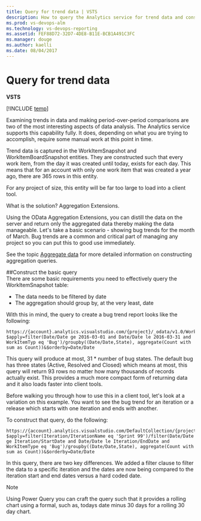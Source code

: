 ```yaml
---
title: Query for trend data | VSTS  
description: How to query the Analytics service for trend data and consume it in a client tool when working from Visual Studio Team Services (VSTS) 
ms.prod: vs-devops-alm
ms.technology: vs-devops-reporting
ms.assetid: FEF88D72-32D7-4DE8-B11E-BCB1A491C3FC
ms.manager: douge
ms.author: kaelli
ms.date: 08/04/2017
---
```


# Query for trend data

**VSTS**  

[!INCLUDE [temp](../_shared/analytics-preview.md)]

Examining trends in data and making period-over-period comparisons are two of the most interesting aspects of data analysis. The Analytics service supports this capability fully. It does, depending on what you are trying to accomplish, require some manual work at this point in time.

Trend data is captured in the WorkItemSnapshot and WorkItemBoardSnapshot entities. They are constructed such that every work item, from the day it was created until today, exists for each day. This means that for an account with only one work item that was created a year ago, there are 365 rows in this entity.  

For any project of size, this entity will be far too large to load into a client tool.  

What is the solution? Aggregation Extensions. 

Using the OData Aggregation Extensions, you can distill the data 
on the server and return only the aggregated data thereby making the data manageable. Let's
take a basic scenario - showing bug trends for the month of March. Bug trends are a common and critical part of managing any project so you can put this to good use immediately.

See the topic [Aggregate data](aggregated-data-analytics.md) for more detailed information on
constructing aggregation queries.

##Construct the basic query    
There are some basic requirements you need to effectively query the WorkItemSnapshot table:  
* The data needs to be filtered by date  
* The aggregation should group by, at the very least, date  

With this in mind, the query to create a bug trend report looks like the following: 

```
https://{account}.analytics.visualstudio.com/{project}/_odata/v1.0/WorkItemSnapshot?$apply=filter(Date/Date ge 2016-03-01 and Date/Date le 2016-03-31 and WorkItemTyp eq 'Bug')/groupby((Date/Date,State), aggregate(Count with sum as Count))&$orderby=Date/Date
```

This query will produce at most, 31 * number of bug states. The default bug has three states 
(Active, Resolved and Closed) which means at most, this query will return 93 rows no matter 
how many thousands of records actually exist. This provides a much more compact form of returning data and it also loads faster into client tools.  

Before walking you through how to use this in a client tool, let's look at a variation on this example. You want to see the bug trend for an iteration or a release which starts with one iteration and ends with another.  

To construct that query, do the following:  

```
https://{account}.analytics.visualstudio.com/DefaultCollection/{project}/_odata/v1.0/WorkItemSnapshot?$apply=filter(Iteration/IterationName eq 'Sprint 99')/filter(Date/Date ge Iteration/StartDate and Date/Date le Iteration/EndDate and WorkItemType eq 'Bug')/groupby((Date/Date,State), aggregate(Count with sum as Count))&$orderby=Date/Date
```

In this query, there are two key differences. We added a filter clause to filter the data to a specific iteration and the dates are now being compared to the iteration start and end dates versus a hard coded date.  

>[!NOTE]  
>Using Power Query you can craft the query such that it provides a rolling chart using a formal, such as, todays date minus 30 days for a rolling 30 day chart.
